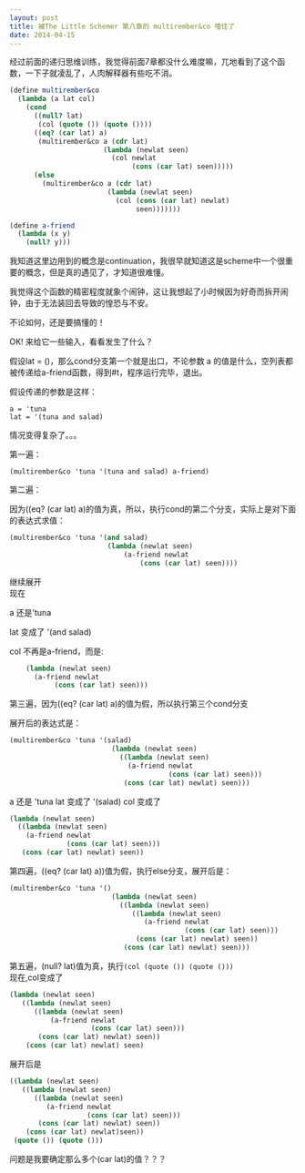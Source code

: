 ```yaml
---
layout: post
title: 被The Little Schemer 第八章的 multirember&co 噎住了
date: 2014-04-15
---
```

经过前面的递归思维训练，我觉得前面7章都没什么难度嘛，兀地看到了这个函数，一下子就凌乱了，人肉解释器有些吃不消。

```scheme
(define multirember&co
  (lambda (a lat col)
    (cond
      ((null? lat)
       (col (quote ()) (quote ())))
      ((eq? (car lat) a)
       (multirember&co a (cdr lat)
                       (lambda (newlat seen)
                         (col newlat
                              (cons (car lat) seen)))))
      (else
        (multirember&co a (cdr lat)
                        (lambda (newlat seen)
                          (col (cons (car lat) newlat)
                               seen)))))))

(define a-friend
  (lambda (x y)
    (null? y)))
```        

我知道这里边用到的概念是continuation，我很早就知道这是scheme中一个很重要的概念，但是真的遇见了，才知道很难懂。

我觉得这个函数的精密程度就象个闹钟，这让我想起了小时候因为好奇而拆开闹钟，由于无法装回去导致的惶恐与不安。

不论如何，还是要搞懂的！

OK! 来给它一些输入，看看发生了什么？

假设lat = ()，那么cond分支第一个就是出口，不论参数 a 的值是什么，空列表都被传递给a-friend函数，得到#t，程序运行完毕，退出。

假设传递的参数是这样：

    a = 'tuna
    lat = '(tuna and salad)

情况变得复杂了。。。

第一遍：

    (multirember&co 'tuna '(tuna and salad) a-friend)

第二遍：

因为((eq? (car lat) a)的值为真，所以，执行cond的第二个分支，实际上是对下面的表达式求值：

```scheme
(multirember&co 'tuna '(and salad)
                        (lambda (newlat seen)
                            (a-friend newlat
                                (cons (car lat) seen))))
```

继续展开  
现在  

a 还是'tuna  

lat 变成了 '(and salad)  

col 不再是a-friend，而是:

```scheme
    (lambda (newlat seen)
      (a-friend newlat
           (cons (car lat) seen)))
```

第三遍，因为((eq? (car lat) a)的值为假，所以执行第三个cond分支

展开后的表达式是：

```scheme
(multirember&co 'tuna '(salad)
                         (lambda (newlat seen)
                           ((lambda (newlat seen)
                             (a-friend newlat
                                       (cons (car lat) seen)))
                            (cons (car lat) newlat) seen)))
```

a 还是 'tuna
lat 变成了 '(salad)
col 变成了

```scheme
(lambda (newlat seen)
  ((lambda (newlat seen)
    (a-friend newlat
              (cons (car lat) seen)))
   (cons (car lat) newlat) seen))
```

第四遍，((eq? (car lat) a))值为假，执行else分支，展开后是：

```scheme
(multirember&co 'tuna '()
                         (lambda (newlat seen)
                           ((lambda (newlat seen)
                              ((lambda (newlat seen)
                                 (a-friend newlat
                                           (cons (car lat) seen)))
                               (cons (car lat) newlat) seen))
                            (cons (car lat) newlat) seen)))
```

第五遍，(null? lat)值为真，执行`(col (quote ()) (quote ()))`  
现在,col变成了

```scheme
(lambda (newlat seen)
   ((lambda (newlat seen)
      ((lambda (newlat seen)
          (a-friend newlat
                    (cons (car lat) seen)))
       (cons (car lat) newlat) seen))
    (cons (car lat) newlat) seen)
```

展开后是

```scheme
((lambda (newlat seen)
   ((lambda (newlat seen)
      ((lambda (newlat seen)
         (a-friend newlat
                   (cons (car lat) seen)))
       (cons (car lat) newlat) seen))
    (cons (car lat) newlat)seen))
 (quote ()) (quote ()))
``` 

问题是我要确定那么多个(car lat)的值？？？